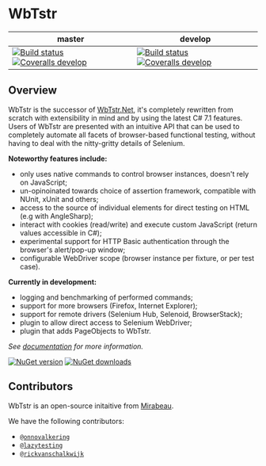 # WbTstr 

| master | develop |
| --- | --- |
| [![Build status](https://img.shields.io/appveyor/ci/onnovalkering/wbtstr/master.svg?style=flat-square)](https://ci.appveyor.com/project/onnovalkering/wbtstr/branch/master) [![Coveralls develop](https://img.shields.io/coveralls/wbtstr/wbtstr/master.svg?style=flat-square)](https://coveralls.io/github/wbtstr/wbtstr?branch=master) | [![Build status](https://img.shields.io/appveyor/ci/onnovalkering/wbtstr/develop.svg?style=flat-square)](https://ci.appveyor.com/project/onnovalkering/wbtstr/branch/develop) [![Coveralls develop](https://img.shields.io/coveralls/wbtstr/wbtstr/develop.svg?style=flat-square)](https://coveralls.io/github/wbtstr/wbtstr?branch=develop) |

## Overview
WbTstr is the successor of [WbTstr.Net](https://github.com/mirabeau-nl/WbTstr.Net), it's completely rewritten from scratch with extensibility in mind and by using the latest C# 7.1 features. Users of WbTstr are presented with an intuitive API that can be used to completely automate all facets of browser-based functional testing, without having to deal with the nitty-gritty details of Selenium.

__Noteworthy features include:__
- only uses native commands to control browser instances, doesn't rely on JavaScript;
- un-opinoinated towards choice of assertion framework, compatible with NUnit, xUnit and others;
- access to the source of individual elements for direct testing on HTML (e.g with AngleSharp);
- interact with cookies (read/write) and execute custom JavaScript (return values accessible in C#);
- experimental support for HTTP Basic authentication through the browser's alert/pop-up window;
- configurable WebDriver scope (browser instance per fixture, or per test case).

__Currently in development:__
- logging and benchmarking of performed commands;
- support for more browsers (Firefox, Internet Explorer);
- support for remote drivers (Selenium Hub, Selenoid, BrowserStack);
- plugin to allow direct access to Selenium WebDriver;
- plugin that adds PageObjects to WbTstr.

_See [documentation](https://wbtstr.github.io) for more information._

[![NuGet version](https://img.shields.io/nuget/v/WbTstr.svg?style=flat-square)](https://www.nuget.org/packages/WbTstr) [![NuGet downloads](https://img.shields.io/nuget/dt/WbTstr.svg?style=flat-square)](https://www.nuget.org/packages/WbTstr) 

## Contributors
WbTstr is an open-source initaitive from [Mirabeau](https://www.mirabeau.nl/en).

We have the following contributors:

* [`@onnovalkering`](https://github.com/onnovalkering) 
* [`@lazytesting`](https://github.com/lazytesting)
* [`@rickvanschalkwijk`](https://github.com/rickvanschalkwijk)
